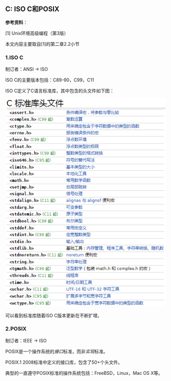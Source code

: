 ## C: ISO C和POSIX

**参考资料**：

\[1\] Unix环境高级编程（第3版）

本文内容主要取自\[1\]的第二章2.2小节

### 1.ISO C

制订者：ANSI -> ISO

ISO C的主要版本包括：C89-90，C99，C11

ISO C定义了C语言标准库，其中包含的头文件如下图：

![](/assets/c015_001.PNG)

可以看到标准库随着ISO C版本更新在不断扩增。

### 2.POSIX

制订者：IEEE -> ISO

POSIX是一个操作系统的*接口*标准，而非*实现*标准。

POSIX.1 2008标准中定义的接口库，包含了50+个头文件。

典型的一直遵守POSIX标准的操作系统包括：FreeBSD，Linux，Mac OS X等。


